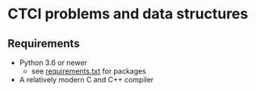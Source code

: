 # CTCI problems and data structures

## Requirements

- Python 3.6 or newer
    - see [requirements.txt](requirements.txt) for packages
- A relatively modern C and C++ compiler

